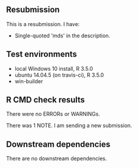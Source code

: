 ## Resubmission
This is a resubmission. I have:

* Single-quoted 'mds' in the description.

## Test environments
* local Windows 10 install, R 3.5.0
* ubuntu 14.04.5 (on travis-ci), R 3.5.0
* win-builder

## R CMD check results
There were no ERRORs or WARNINGs. 

There was 1 NOTE.
I am sending a new submission.

## Downstream dependencies
There are no downstream dependencies.
